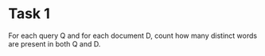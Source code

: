 # Task 1
For each query Q and for each document D, count how many distinct words are present in both Q and D.